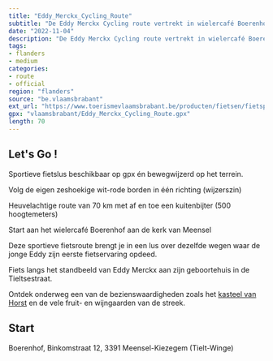```yaml
---
title: "Eddy_Merckx_Cycling_Route"
subtitle: "De Eddy Merckx Cycling route vertrekt in wielercafé Boerenhof aan de kerk van Meensel. Maak kennis met de wegen waar de jonge Eddy zijn eerste fietservaring opdeed. Geniet onderweg van de vele bezienswaardigheden die het Hageland te bieden heeft."
date: "2022-11-04"
description: "De Eddy Merckx Cycling route vertrekt in wielercafé Boerenhof aan de kerk van Meensel. Maak kennis met de wegen waar de jonge Eddy zijn eerste fietservaring opdeed. Geniet onderweg van de vele bezienswaardigheden die het Hageland te bieden heeft." 
tags:
- flanders
- medium
categories: 
- route
- official
region: "flanders"
source: "be.vlaamsbrabant"
ext_url: "https://www.toerismevlaamsbrabant.be/producten/fietsen/fietsproducten/hagelandse-eddy-merckxroute/index.html"
gpx: "vlaamsbrabant/Eddy_Merckx_Cycling_Route.gpx"
length: 70
---
```


## Let's Go ! 

Sportieve fietslus beschikbaar op gpx én bewegwijzerd op het terrein.

Volg de eigen zeshoekige wit-rode borden in één richting (wijzerszin)

Heuvelachtige route van 70 km met af en toe een kuitenbijter (500 hoogtemeters)

Start aan het wielercafé Boerenhof aan de kerk van Meensel

Deze sportieve fietsroute brengt je in een lus over dezelfde wegen waar de jonge Eddy zijn eerste fietservaring opdeed.

Fiets langs het standbeeld van Eddy Merckx aan zijn geboortehuis in de Tieltsestraat.

Ontdek onderweg een van de bezienswaardigheden zoals het [kasteel van Horst](https://www.toerismevlaamsbrabant.be//producten/fietsen/fietsproducten/hagelandse-eddy-merckxroute/index.html) en de vele fruit- en wijngaarden van de streek.



## Start

Boerenhof, Binkomstraat 12, 3391 Meensel-Kiezegem (Tielt-Winge)
